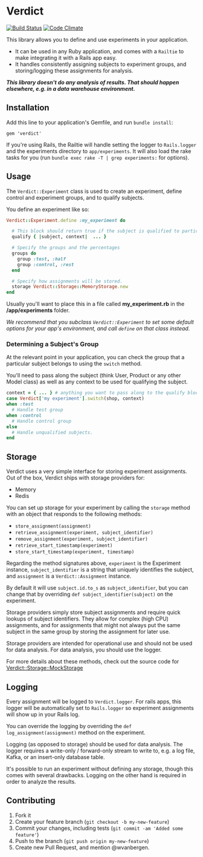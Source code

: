 # Verdict

[![Build Status](https://travis-ci.org/Shopify/verdict.png)](https://travis-ci.org/Shopify/verdict)
[![Code Climate](https://codeclimate.com/github/Shopify/verdict.png)](https://codeclimate.com/github/Shopify/verdict)

This library allows you to define and use experiments in your application.

- It can be used in any Ruby application, and comes with a `Railtie` to make integrating it with a Rails app easy.
- It handles consistently assigning subjects to experiment groups, and storing/logging these assignments for analysis.

__*This library doesn't do any analysis of results. That should happen elsewhere, e.g. in a data warehouse environment.*__


## Installation

Add this line to your application's Gemfile, and run `bundle install`:

    gem 'verdict'

If you're using Rails, the Railtie will handle setting the logger to `Rails.logger` and the experiments directory to `app/experiments`. It will also load the rake tasks for you (run `bundle exec rake -T | grep experiments:` for options).

## Usage

The `Verdict::Experiment` class is used to create an experiment, define control and experiment groups, and to qualify subjects.

You define an experiment like so:

``` ruby
Verdict::Experiment.define :my_experiment do

  # This block should return true if the subject is qualified to participate
  qualify { |subject, context|  ... }

  # Specify the groups and the percentages
  groups do
    group :test, :half
    group :control, :rest
  end

  # Specify how assignments will be stored.
  storage Verdict::Storage::MemoryStorage.new
end
```

Usually you'll want to place this in a file called **my_experiment.rb** in the
**/app/experiments** folder.

_We recommend that you subclass `Verdict::Experiment` to set some default options for your app's environment, and call `define` on that class instead._

### Determining a Subject's Group

At the relevant point in your application, you can check the group that a particular subject belongs to using the `switch` method.

You'll need to pass along the subject (think User, Product or any other Model class) as well as any context to be used for qualifying the subject.

``` ruby
context = { ... } # anything you want to pass along to the qualify block.
case Verdict['my experiment'].switch(shop, context)
when :test
  # Handle test group
when :control
  # Handle control group
else
  # Handle unqualified subjects.
end
```

## Storage

Verdict uses a very simple interface for storing experiment assignments. Out of the box, Verdict ships with storage providers for:

* Memory
* Redis

You can set up storage for your experiment by calling the `storage` method with
an object that responds to the following methods:

* `store_assignment(assignment)`
* `retrieve_assignment(experiment, subject_identifier)`
* `remove_assignment(experiment, subject_identifier)`
* `retrieve_start_timestamp(experiment)`
* `store_start_timestamp(experiment, timestamp)`

Regarding the method signatures above, `experiment` is the Experiment instance, `subject_identifier` is a string that uniquely identifies the subject, and `assignment` is a `Verdict::Assignment` instance.

By default it will use `subject.id.to_s` as `subject_identifier`, but you can change that by overriding `def subject_identifier(subject)` on the experiment.

Storage providers simply store subject assignments and require quick lookups of subject identifiers. They allow for complex (high CPU) assignments, and for assignments that might not always put the same subject in the same group by storing the assignment for later use.

Storage providers are intended for operational use and should not be used for data analysis. For data analysis, you should use the logger.

For more details about these methods, check out the source code for [Verdict::Storage::MockStorage](lib/verdict/storage/mock_storage.rb)

## Logging

Every assignment will be logged to `Verdict.logger`. For rails apps, this logger will be automatically set to `Rails.logger` so experiment assignments will show up in your Rails log.

You can override the logging by overriding the `def log_assignment(assignment)` method on the experiment.

Logging (as opposed to storage) should be used for data analysis. The logger requires a write-only / forward-only stream to write to, e.g. a log file, Kafka, or an insert-only database table.

It's possible to run an experiment without defining any storage, though this comes with several drawbacks. Logging on the other hand is required in order to analyze the results.


## Contributing

1. Fork it
2. Create your feature branch (`git checkout -b my-new-feature`)
3. Commit your changes, including tests (`git commit -am 'Added some feature'`)
4. Push to the branch (`git push origin my-new-feature`)
5. Create new Pull Request, and mention @wvanbergen.
